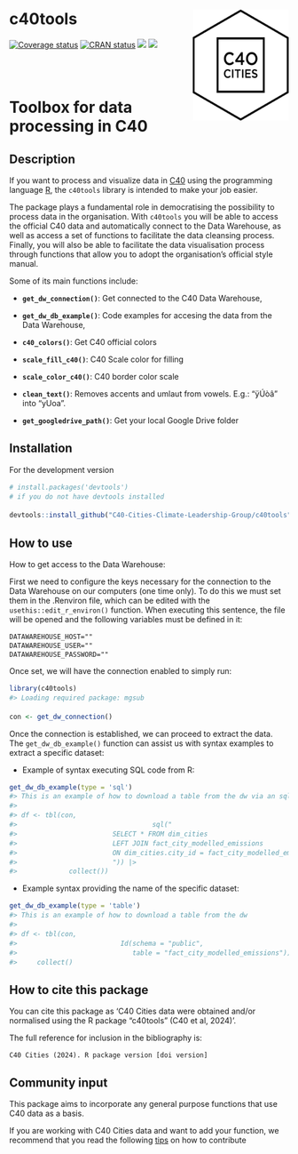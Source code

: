 
<!-- README.md is generated from README.Rmd. Please edit that file -->


# c40tools <img src='docs/logo.png' align="right" height="200" style="float:right; height:200px;" />

<!-- badges: start -->


[![Coverage
status](https://codecov.io/gh/C40-Cities-Climate-Leadership-Group/c40tools/branch/master/graph/badge.svg)](https://app.codecov.io/gh/C40-Cities-Climate-Leadership-Group/c40tools?branch=master)
[![CRAN
status](https://www.r-pkg.org/badges/version/c40tools)](https://cran.r-project.org/package=c40tools)
[![](http://cranlogs.r-pkg.org/badges/grand-total/c40tools?color=blue)](https://cran.r-project.org/package=c40tools)
[![](http://cranlogs.r-pkg.org/badges/last-month/c40tools?color=blue)](https://cran.r-project.org/package=c40tools)

<br><br>

<!-- badges: end -->

# Toolbox for data processing in C40

## Description

If you want to process and visualize data in [C40](https://www.c40.org/)
using the programming language [R](https://www.r-project.org/), the
`c40tools` library is intended to make your job easier.

The package plays a fundamental role in democratising the possibility to
process data in the organisation. With `c40tools` you will be able to
access the official C40 data and automatically connect to the Data
Warehouse, as well as access a set of functions to facilitate the data
cleansing process. Finally, you will also be able to facilitate the data
visualisation process through functions that allow you to adopt the
organisation’s official style manual.

Some of its main functions include:

- **`get_dw_connection()`**: Get connected to the C40 Data Warehouse,

- **`get_dw_db_example()`**: Code examples for accesing the data from
  the Data Warehouse,

- **`c40_colors()`**: Get C40 official colors

- **`scale_fill_c40()`**: C40 Scale color for filling

- **`scale_color_c40()`**: C40 border color scale

- **`clean_text()`**: Removes accents and umlaut from vowels. E.g.:
  “ÿÚòâ” into “yUoa”.

- **`get_googledrive_path()`**: Get your local Google Drive folder

## Installation

For the development version

``` r
# install.packages('devtools')
# if you do not have devtools installed

devtools::install_github("C40-Cities-Climate-Leadership-Group/c40tools")
```

## How to use

How to get access to the Data Warehouse:

First we need to configure the keys necessary for the connection to the
Data Warehouse on our computers (one time only). To do this we must set
them in the .Renviron file, which can be edited with the
`usethis::edit_r_environ()` function. When executing this sentence, the
file will be opened and the following variables must be defined in it:

    DATAWAREHOUSE_HOST=""
    DATAWAREHOUSE_USER=""
    DATAWAREHOUSE_PASSWORD=""

Once set, we will have the connection enabled to simply run:

``` r
library(c40tools)
#> Loading required package: mgsub

con <- get_dw_connection()
```

Once the connection is established, we can proceed to extract the data.
The `get_dw_db_example()` function can assist us with syntax examples to
extract a specific dataset:

- Example of syntax executing SQL code from R:

``` r
get_dw_db_example(type = 'sql')
#> This is an example of how to download a table from the dw via an sql request 
#> 
#> df <- tbl(con,
#>                                  sql("
#>                        SELECT * FROM dim_cities
#>                        LEFT JOIN fact_city_modelled_emissions
#>                        ON dim_cities.city_id = fact_city_modelled_emissions.city_id
#>                        ")) |>
#>             collect())
```

- Example syntax providing the name of the specific dataset:

``` r
get_dw_db_example(type = 'table')
#> This is an example of how to download a table from the dw 
#> 
#> df <- tbl(con,
#>                          Id(schema = "public",
#>                             table = "fact_city_modelled_emissions")) |>
#>     collect()
```

## How to cite this package

You can cite this package as ‘C40 Cities data were obtained and/or
normalised using the R package “c40tools” (C40 et al, 2024)’.

The full reference for inclusion in the bibliography is:

    C40 Cities (2024). R package version [doi version]

## Community input

This package aims to incorporate any general purpose functions that use
C40 data as a basis.

If you are working with C40 Cities data and want to add your function,
we recommend that you read the following
[tips](https://github.com/C40-Cities-Climate-Leadership-Group/c40tools/blob/master/.github/CONTRIBUTING.md)
on how to contribute
